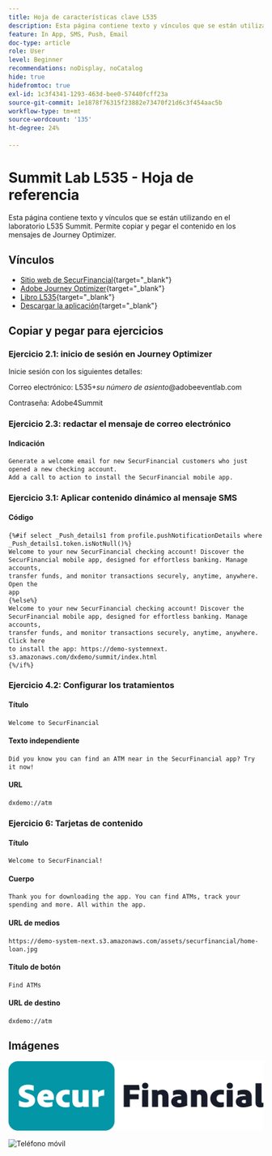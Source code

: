 ```yaml
---
title: Hoja de características clave L535
description: Esta página contiene texto y vínculos que se están utilizando en el laboratorio L535 Summit.
feature: In App, SMS, Push, Email
doc-type: article
role: User
level: Beginner
recommendations: noDisplay, noCatalog
hide: true
hidefromtoc: true
exl-id: 1c3f4341-1293-463d-bee0-57440fcff23a
source-git-commit: 1e1878f76315f23882e73470f21d6c3f454aac5b
workflow-type: tm+mt
source-wordcount: '135'
ht-degree: 24%

---
```


# Summit Lab L535 - Hoja de referencia

Esta página contiene texto y vínculos que se están utilizando en el laboratorio L535 Summit. Permite copiar y pegar el contenido en los mensajes de Journey Optimizer.

## Vínculos

* [Sitio web de SecurFinancial](https://dsn.adobe.com/web/hausmann-FTTN?token=eyJhbGciOiJIUzI1NiIsInR5cCI6IkpXVCJ9.eyJpZCI6ImFub255bW91cyIsImVtYWlsIjoiYW5vbnltb3VzQGFkb2JlLmNvbSIsIm5hbWUiOiJBbm9ueW1vdXMiLCJpc1N1cGVyVXNlciI6ZmFsc2UsImlzc3VlciI6ImhhdXNtYW5uIiwicHJvamVjdHMiOnsiaGF1c21hbm4tRlRUTiI6InZpZXcifSwiaWF0IjoxNzQwNzU2NTYxLCJleHAiOjE3NDMzNDg1NjF9.ryOTsqDH9B33436RlIo4AHFxx8aGjNEMqv9FAxLZb9U){target="_blank"}
* [Adobe Journey Optimizer](https://experience.adobe.com/#/@techmarketingdemos/sname:ajo-summit-lab/journey-optimizer/journeys){target="_blank"}
* [Libro L535](/help/summit-lab-assets/assets/summit_lab_manual_l535-final-v4.pdf){target="_blank"}
* [Descargar la aplicación](https://demo-system-next.s3.amazonaws.com/dxdemo/summit/index.html){target="_blank"}

## Copiar y pegar para ejercicios

### Ejercicio 2.1: inicio de sesión en Journey Optimizer

Inicie sesión con los siguientes detalles:

Correo electrónico:    L535+*su número de asiento*@adobeeventlab.com

Contraseña:       Adobe4Summit


### Ejercicio 2.3: redactar el mensaje de correo electrónico

#### Indicación

```
Generate a welcome email for new SecurFinancial customers who just opened a new checking account. 
Add a call to action to install the SecurFinancial mobile app.
```

### Ejercicio 3.1: Aplicar contenido dinámico al mensaje SMS

#### Código

```
{%#if select _Push_details1 from profile.pushNotificationDetails where
_Push_details1.token.isNotNull()%}
Welcome to your new SecurFinancial checking account! Discover the
SecurFinancial mobile app, designed for effortless banking. Manage accounts,
transfer funds, and monitor transactions securely, anytime, anywhere. Open the
app
{%else%}
Welcome to your new SecurFinancial checking account! Discover the
SecurFinancial mobile app, designed for effortless banking. Manage accounts,
transfer funds, and monitor transactions securely, anytime, anywhere. Click here
to install the app: https://demo-systemnext.
s3.amazonaws.com/dxdemo/summit/index.html
{%/if%} 
```

### Ejercicio 4.2: Configurar los tratamientos

#### Título

```
Welcome to SecurFinancial
```

#### Texto independiente

```
Did you know you can find an ATM near in the SecurFinancial app? Try it now!
```

#### URL

```
dxdemo://atm
```

### Ejercicio 6: Tarjetas de contenido

#### Título

```
Welcome to SecurFinancial!
```

#### Cuerpo

```
Thank you for downloading the app. You can find ATMs, track your spending and more. All within the app.
```

#### URL de medios

```
https://demo-system-next.s3.amazonaws.com/assets/securfinancial/home-loan.jpg
```

#### Título de botón

```
Find ATMs
```

#### URL de destino

```
dxdemo://atm
```

## Imágenes

![Logotipo de SecureFinancial](/help/summit-lab-assets/assets/SecureFinancial-logo.png)


![Teléfono móvil](/help/summit-lab-assets/assets/online-banking-app-01.png)
